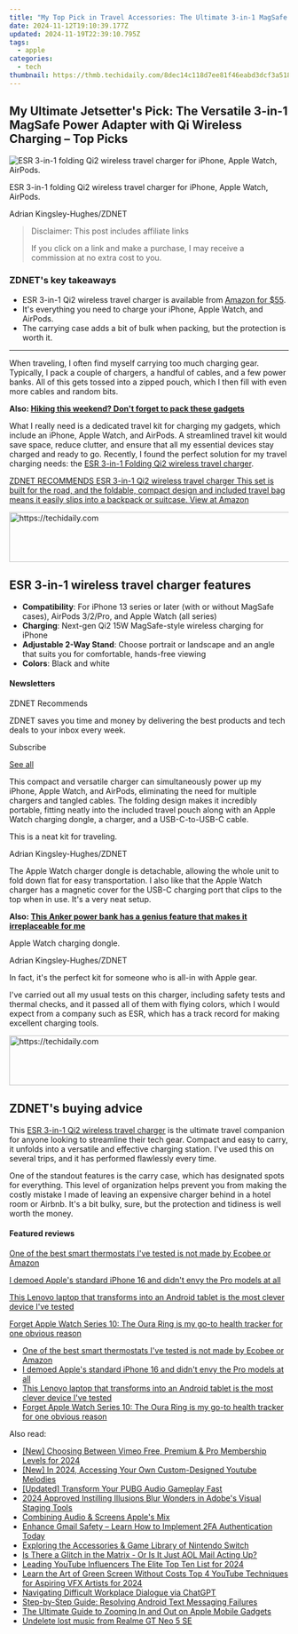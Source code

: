 ```yaml
---
title: "My Top Pick in Travel Accessories: The Ultimate 3-in-1 MagSafe Charger Supports Qi Charging, a Game Changer! | ZDNet"
date: 2024-11-12T19:10:39.177Z
updated: 2024-11-19T22:39:10.795Z
tags:
  - apple
categories:
  - tech
thumbnail: https://thmb.techidaily.com/8dec14c118d7ee81f46eabd3dcf3a5188bbf56bf80fdef23b5e5cacf3addecc5.jpg
---
```


## My Ultimate Jetsetter's Pick: The Versatile 3-in-1 MagSafe Power Adapter with Qi Wireless Charging – Top Picks

![ESR 3-in-1 folding Qi2 wireless travel charger for iPhone, Apple Watch, AirPods.](https://www.zdnet.com/a/img/resize/9a00c434ba7e9ee868667575e557cafff713715d/2024/05/31/8ee95ebc-eddb-49ca-bca7-638d94c75c8e/img-0108.jpg?auto=webp&width=1280)

ESR 3-in-1 folding Qi2 wireless travel charger for iPhone, Apple Watch, AirPods.

Adrian Kingsley-Hughes/ZDNET

>  Disclaimer: This post includes affiliate links
>
>  If you click on a link and make a purchase, I may receive a commission at no extra cost to you.
>

### ZDNET's key takeaways

* ESR 3-in-1 Qi2 wireless travel charger is available from [Amazon for $55](https://buy.geni.us/Proxy.ashx?TSID=368250&GR%5FURL=https%3A%2F%2Fwww.amazon.com%2FESR-Charging-Station-Certified-Multiple%2Fdp%2FB0CW2J9XB8%3Ftag%3Dzd-buy-button-20%26ascsubtag%3D%5F%5FCOM%5FCLICK%5FID%5F%5F%7C4088eb44-5f1b-4605-9239-bd7f08f8898c%7Cdtp&dtb=1).
* It's everything you need to charge your iPhone, Apple Watch, and AirPods.
* The carrying case adds a bit of bulk when packing, but the protection is worth it.

---

When traveling, I often find myself carrying too much charging gear. Typically, I pack a couple of chargers, a handful of cables, and a few power banks. All of this gets tossed into a zipped pouch, which I then fill with even more cables and random bits.

**Also: [Hiking this weekend? Don't forget to pack these gadgets](https://www.zdnet.com/home-and-office/the-5-tech-gadgets-i-never-hike-without/#google%5Fvignette)**

What I really need is a dedicated travel kit for charging my gadgets, which include an iPhone, Apple Watch, and AirPods. A streamlined travel kit would save space, reduce clutter, and ensure that all my essential devices stay charged and ready to go. Recently, I found the perfect solution for my travel charging needs: the [ESR 3-in-1 Folding Qi2 wireless travel charger](https://buy.geni.us/Proxy.ashx?TSID=368250&GR%5FURL=https%3A%2F%2Fwww.amazon.com%2FESR-Charging-Station-Certified-Multiple%2Fdp%2FB0CW2J9XB8%3Ftag%3Dzd-buy-button-20%26ascsubtag%3D%5F%5FCOM%5FCLICK%5FID%5F%5F%7C4088eb44-5f1b-4605-9239-bd7f08f8898c%7Cdtp&dtb=1). 

[ZDNET RECOMMENDS ESR 3-in-1 Qi2 wireless travel charger This set is built for the road, and the foldable, compact design and included travel bag means it easily slips into a backpack or suitcase. View at Amazon](https://buy.geni.us/Proxy.ashx?TSID=368250&GR%5FURL=https%3A%2F%2Fwww.amazon.com%2FESR-Charging-Station-Certified-Multiple%2Fdp%2FB0CW2J9XB8%3Ftag%3Dzd-buy-button-20%26ascsubtag%3D%5F%5FCOM%5FCLICK%5FID%5F%5F%7C4088eb44-5f1b-4605-9239-bd7f08f8898c%7Cdtp&dtb=1)

<!-- affiliate ads begin -->
<a href="https://aligracehair.sjv.io/c/5597632/1948909/19272" target="_top" id="1948909">
  <img src="//a.impactradius-go.com/display-ad/19272-1948909" border="0" alt="https://techidaily.com" width="728" height="90"/>
</a>
<img height="0" width="0" src="https://aligracehair.sjv.io/i/5597632/1948909/19272" style="position:absolute;visibility:hidden;" border="0" />
<!-- affiliate ads end -->

## ESR 3-in-1 wireless travel charger features

* **Compatibility**: For iPhone 13 series or later (with or without MagSafe cases), AirPods 3/2/Pro, and Apple Watch (all series)
* **Charging**: Next-gen Qi2 15W MagSafe-style wireless charging for iPhone
* **Adjustable 2-Way Stand**: Choose portrait or landscape and an angle that suits you for comfortable, hands-free viewing
* **Colors**: Black and white

#### Newsletters

ZDNET Recommends

ZDNET saves you time and money by delivering the best products and tech deals to your inbox every week.

 Subscribe

[See all](https://www.zdnet.com/newsletters/)

This compact and versatile charger can simultaneously power up my iPhone, Apple Watch, and AirPods, eliminating the need for multiple chargers and tangled cables. The folding design makes it incredibly portable, fitting neatly into the included travel pouch along with an Apple Watch charging dongle, a charger, and a USB-C-to-USB-C cable. 

This is a neat kit for traveling.

Adrian Kingsley-Hughes/ZDNET

The Apple Watch charger dongle is detachable, allowing the whole unit to fold down flat for easy transportation. I also like that the Apple Watch charger has a magnetic cover for the USB-C charging port that clips to the top when in use. It's a very neat setup.

**Also: [This Anker power bank has a genius feature that makes it irreplaceable for me](https://www.zdnet.com/article/this-anker-power-bank-has-a-genius-feature-that-makes-it-irreplaceable-for-me/)**

Apple Watch charging dongle.

Adrian Kingsley-Hughes/ZDNET

In fact, it's the perfect kit for someone who is all-in with Apple gear. 

I've carried out all my usual tests on this charger, including safety tests and thermal checks, and it passed all of them with flying colors, which I would expect from a company such as ESR, which has a track record for making excellent charging tools.

<!-- affiliate ads begin -->
<a href="https://aligracehair.sjv.io/c/5597632/1918703/19272" target="_top" id="1918703">
  <img src="//a.impactradius-go.com/display-ad/19272-1918703" border="0" alt="https://techidaily.com" width="728" height="90"/>
</a>
<img height="0" width="0" src="https://aligracehair.sjv.io/i/5597632/1918703/19272" style="position:absolute;visibility:hidden;" border="0" />
<!-- affiliate ads end -->

## ZDNET's buying advice

This [ESR 3-in-1 Qi2 wireless travel charger](https://buy.geni.us/Proxy.ashx?TSID=368250&GR%5FURL=https%3A%2F%2Fwww.amazon.com%2FESR-Charging-Station-Certified-Multiple%2Fdp%2FB0CW2J9XB8%3Ftag%3Dzd-buy-button-20%26ascsubtag%3D%5F%5FCOM%5FCLICK%5FID%5F%5F%7C4088eb44-5f1b-4605-9239-bd7f08f8898c%7Cdtp&dtb=1) is the ultimate travel companion for anyone looking to streamline their tech gear. Compact and easy to carry, it unfolds into a versatile and effective charging station. I've used this on several trips, and it has performed flawlessly every time.

One of the standout features is the carry case, which has designated spots for everything. This level of organization helps prevent you from making the costly mistake I made of leaving an expensive charger behind in a hotel room or Airbnb. It's a bit bulky, sure, but the protection and tidiness is well worth the money.

#### Featured reviews

[One of the best smart thermostats I've tested is not made by Ecobee or Amazon](https://www.zdnet.com/article/one-of-the-best-smart-thermostats-ive-tested-is-not-made-by-ecobee-or-amazon/ "One of the best smart thermostats I've tested is not made by Ecobee or Amazon")

[I demoed Apple's standard iPhone 16 and didn't envy the Pro models at all](https://www.zdnet.com/article/why-im-recommending-the-standard-iphone-16-over-the-pro-this-year-and-im-not-alone/ "I demoed Apple's standard iPhone 16 and didn't envy the Pro models at all")

[This Lenovo laptop that transforms into an Android tablet is the most clever device I've tested](https://www.zdnet.com/article/i-tested-lenovos-windows-laptop-that-doubles-as-an-android-tablet-and-it-has-so-much-potential/ "This Lenovo laptop that transforms into an Android tablet is the most clever device I've tested")

[Forget Apple Watch Series 10: The Oura Ring is my go-to health tracker for one obvious reason](https://www.zdnet.com/article/forget-apple-watch-series-10-the-oura-ring-is-my-go-to-health-tracker-for-one-obvious-reason/ "Forget Apple Watch Series 10: The Oura Ring is my go-to health tracker for one obvious reason")

* [One of the best smart thermostats I've tested is not made by Ecobee or Amazon](https://www.zdnet.com/article/one-of-the-best-smart-thermostats-ive-tested-is-not-made-by-ecobee-or-amazon/ "One of the best smart thermostats I've tested is not made by Ecobee or Amazon")
* [I demoed Apple's standard iPhone 16 and didn't envy the Pro models at all](https://www.zdnet.com/article/why-im-recommending-the-standard-iphone-16-over-the-pro-this-year-and-im-not-alone/ "I demoed Apple's standard iPhone 16 and didn't envy the Pro models at all")
* [This Lenovo laptop that transforms into an Android tablet is the most clever device I've tested](https://www.zdnet.com/article/i-tested-lenovos-windows-laptop-that-doubles-as-an-android-tablet-and-it-has-so-much-potential/ "This Lenovo laptop that transforms into an Android tablet is the most clever device I've tested")
* [Forget Apple Watch Series 10: The Oura Ring is my go-to health tracker for one obvious reason](https://www.zdnet.com/article/forget-apple-watch-series-10-the-oura-ring-is-my-go-to-health-tracker-for-one-obvious-reason/ "Forget Apple Watch Series 10: The Oura Ring is my go-to health tracker for one obvious reason")

<ins class="adsbygoogle"
     style="display:block"
     data-ad-format="autorelaxed"
     data-ad-client="ca-pub-7571918770474297"
     data-ad-slot="1223367746"></ins>

<ins class="adsbygoogle"
     style="display:block"
     data-ad-client="ca-pub-7571918770474297"
     data-ad-slot="8358498916"
     data-ad-format="auto"
     data-full-width-responsive="true"></ins>

<span class="atpl-alsoreadstyle">Also read:</span>
<div><ul>
<li><a href="https://vimeo-videos.techidaily.com/new-choosing-between-vimeo-free-premium-and-pro-membership-levels-for-2024/"><u>[New] Choosing Between Vimeo Free, Premium & Pro Membership Levels for 2024</u></a></li>
<li><a href="https://facebook-record-videos.techidaily.com/new-in-2024-accessing-your-own-custom-designed-youtube-melodies/"><u>[New] In 2024, Accessing Your Own Custom-Designed Youtube Melodies</u></a></li>
<li><a href="https://some-approaches.techidaily.com/updated-transform-your-pubg-audio-gameplay-fast/"><u>[Updated] Transform Your PUBG Audio Gameplay Fast</u></a></li>
<li><a href="https://extra-approaches.techidaily.com/2024-approved-instilling-illusions-blur-wonders-in-adobes-visual-staging-tools/"><u>2024 Approved Instilling Illusions Blur Wonders in Adobe's Visual Staging Tools</u></a></li>
<li><a href="https://fox-access.techidaily.com/combining-audio-and-screens-apples-mix/"><u>Combining Audio & Screens Apple's Mix</u></a></li>
<li><a href="https://techtrends.techidaily.com/enhance-gmail-safety-learn-how-to-implement-2fa-authentication-today/"><u>Enhance Gmail Safety – Learn How to Implement 2FA Authentication Today</u></a></li>
<li><a href="https://techtrends.techidaily.com/exploring-the-accessories-and-game-library-of-nintendo-switch/"><u>Exploring the Accessories & Game Library of Nintendo Switch</u></a></li>
<li><a href="https://techtrends.techidaily.com/is-there-a-glitch-in-the-matrix-or-is-it-just-aol-mail-acting-up/"><u>Is There a Glitch in the Matrix - Or Is It Just AOL Mail Acting Up?</u></a></li>
<li><a href="https://youtube-webster.techidaily.com/ng-youtube-influencers-the-elite-top-ten-list-for-2024/"><u>Leading YouTube Influencers The Elite Top Ten List for 2024</u></a></li>
<li><a href="https://youtube-zero.techidaily.com/-the-art-of-green-screen-without-costs-top-4-youtube-techniques-for-aspiring-vfx-artists-for-2024/"><u>Learn the Art of Green Screen Without Costs Top 4 YouTube Techniques for Aspiring VFX Artists for 2024</u></a></li>
<li><a href="https://tech-hub.techidaily.com/navigating-difficult-workplace-dialogue-via-chatgpt/"><u>Navigating Difficult Workplace Dialogue via ChatGPT</u></a></li>
<li><a href="https://techtrends.techidaily.com/step-by-step-guide-resolving-android-text-messaging-failures/"><u>Step-by-Step Guide: Resolving Android Text Messaging Failures</u></a></li>
<li><a href="https://techtrends.techidaily.com/the-ultimate-guide-to-zooming-in-and-out-on-apple-mobile-gadgets/"><u>The Ultimate Guide to Zooming In and Out on Apple Mobile Gadgets</u></a></li>
<li><a href="https://techidaily.com/undelete-lost-music-from-realme-gt-neo-5-se-by-fonelab-android-recover-music/"><u>Undelete lost music from Realme GT Neo 5 SE</u></a></li>
</ul></div>

